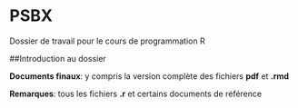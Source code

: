 # PSBX
Dossier de travail pour le cours de programmation R 

##Introduction au dossier

**Documents finaux**: y compris la version complète des fichiers **pdf** et **.rmd**

**Remarques**: tous les fichiers **.r** et certains documents de référence